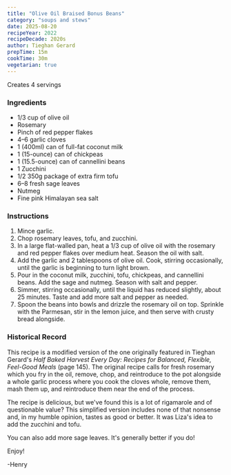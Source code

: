 ```yaml
---
title: "Olive Oil Braised Bonus Beans"
category: "soups and stews"
date: 2025-08-20
recipeYear: 2022
recipeDecade: 2020s
author: Tieghan Gerard
prepTime: 15m
cookTime: 30m
vegetarian: true
---
```


Creates 4 servings

### Ingredients

- 1/3 cup of olive oil
- Rosemary
- Pinch of red pepper flakes
- 4–6 garlic cloves
- 1 (400ml) can of full-fat coconut milk
- 1 (15-ounce) can of chickpeas
- 1 (15.5-ounce) can of cannellini beans
- 1 Zucchini
- 1/2 350g package of extra firm tofu
- 6–8 fresh sage leaves
- Nutmeg
- Fine pink Himalayan sea salt

### Instructions

<!-- Original recipe

1. In a large flat-walled pan, heat 1/3 cup of the olive oil with the rosemary and red pepper flakes over medium heat. Cook, stirring occasionally, until the rosemary is crisp, 3–4 minutes. Carefully transfer the oil to a small heatproof bowl. Pick out the rosemary. Remove the leaves from the stem, roughly chop the leaves, then add them back to the oil. Season the oil with salt.
2. Return the pan to medium heat. Add the garlic and the remaining 2 tablespoons olive oil. Cook, stirring occasionally, until the garlic is light golden brown, about 5 minutes. Pour in the coconut milk, chickpeas and cannellini beans, including the liquid from both cans of beans. Add the sage and nutmeg. Season with salt and pepper.
3. Reduce the heat to low and simmer, stirring occasionally, until the liquid has reduced slightly, about 10 minutes. Using a wooden spoon. mash some of the beans against the side of the pot to release their starches. Continue to simmer until creamy, 5–10 minutes more. Taste and add more salt and pepper as needed. Using a slotted spoon or tongs, pick out the garlic cloves, mash them with a fork, and stir them back into the beans.
4. Spoon the beans into bowls and drizzle the rosemary oil on top. Sprinkle with the Parmesan, stir in the lemon juice, and then serve with crusty bread alongside. -->

1. Mince garlic.
2. Chop rosemary leaves, tofu, and zucchini.
3. In a large flat-walled pan, heat a 1/3 cup of olive oil with the rosemary and red pepper flakes over medium heat. Season the oil with salt.
4. Add the garlic and 2 tablespoons of olive oil. Cook, stirring occasionally, until the garlic is beginning to turn light brown.
5. Pour in the coconut milk, zucchini, tofu, chickpeas, and cannellini beans. Add the sage and nutmeg. Season with salt and pepper.
6. Simmer, stirring occasionally, until the liquid has reduced slightly, about 25 minutes. Taste and add more salt and pepper as needed.
7. Spoon the beans into bowls and drizzle the rosemary oil on top. Sprinkle with the Parmesan, stir in the lemon juice, and then serve with crusty bread alongside.

### Historical Record

This recipe is a modified version of the one originally featured in Tieghan Gerard's _Half Baked Harvest Every Day: Recipes for Balanced, Flexible, Feel-Good Meals_ (page 145). The original recipe calls for fresh rosemary which you fry in the oil, remove, chop, and reintroduce to the pot alongside a whole garlic process where you cook the cloves whole, remove them, mash them up, and reintroduce them near the end of the process.

The recipe is delicious, but we've found this is a lot of rigamarole and of questionable value? This simplified version includes none of that nonsense and, in my humble opinion, tastes as good or better. It was Liza's idea to add the zucchini and tofu.

You can also add more sage leaves. It's generally better if you do!

Enjoy!

-Henry
